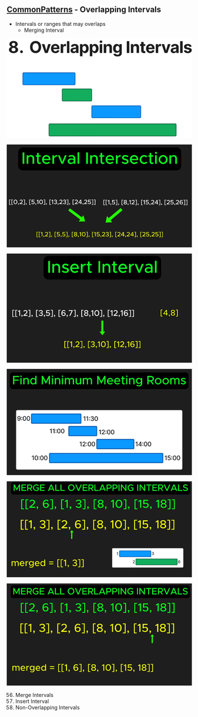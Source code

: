 ## [CommonPatterns](/README.md#common-patterns) - Overlapping Intervals
- Intervals or ranges that may overlaps
    - Merging Interval

![image](imgs\overlapping-0.png)

![image](imgs\overlapping-2.png)

![image](imgs\overlapping-3.png)

![image](imgs\overlapping-4.png)

![image](imgs\overlapping-5.png)

![image](imgs\overlapping-6.png)

56. Merge Intervals
57. Insert Interval
435. Non-Overlapping Intervals
